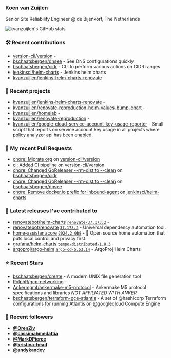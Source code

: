 ### Koen van Zuijlen

Senior Site Reliability Engineer @ de Bijenkorf, The Netherlands

![kvanzuijlen's GitHub stats](https://github-readme-stats.vercel.app/api?username=kvanzuijlen&show=reviews,discussions_started,discussions_answered,prs_merged,prs_merged_percentage&show_icons=true&theme=dark&cache_seconds=86400)

### 🛠️ Recent contributions

- [version-cli/version](https://github.com/version-cli/version) - 
- [bschaatsbergen/dnsee](https://github.com/bschaatsbergen/dnsee) - See DNS configurations quickly
- [bschaatsbergen/cidr](https://github.com/bschaatsbergen/cidr) - CLI to perform various actions on CIDR ranges
- [jenkinsci/helm-charts](https://github.com/jenkinsci/helm-charts) - Jenkins helm charts
- [kvanzuijlen/jenkins-helm-charts-renovate](https://github.com/kvanzuijlen/jenkins-helm-charts-renovate) - 

### 🌱 Recent projects

- [kvanzuijlen/jenkins-helm-charts-renovate](https://github.com/kvanzuijlen/jenkins-helm-charts-renovate) - 
- [kvanzuijlen/renovate-reproduction-helm-values-bump-chart](https://github.com/kvanzuijlen/renovate-reproduction-helm-values-bump-chart) - 
- [kvanzuijlen/homelab](https://github.com/kvanzuijlen/homelab) - 
- [kvanzuijlen/renovate-reproduction](https://github.com/kvanzuijlen/renovate-reproduction) - 
- [kvanzuijlen/google-cloud-service-account-key-usage-reporter](https://github.com/kvanzuijlen/google-cloud-service-account-key-usage-reporter) - Small script that reports on service account key usage in all projects where policy analyzer api has been enabled.

### 🚧 My recent Pull Requests

- [chore: Migrate org](https://github.com/version-cli/version/pull/12) on [version-cli/version](https://github.com/version-cli/version)
- [ci: Added CI pipeline](https://github.com/version-cli/version/pull/2) on [version-cli/version](https://github.com/version-cli/version)
- [chore: Changed GoReleaser --rm-dist to --clean](https://github.com/bschaatsbergen/cidr/pull/92) on [bschaatsbergen/cidr](https://github.com/bschaatsbergen/cidr)
- [chore: Changed GoReleaser --rm-dist to --clean](https://github.com/bschaatsbergen/dnsee/pull/36) on [bschaatsbergen/dnsee](https://github.com/bschaatsbergen/dnsee)
- [chore: Remove docker.io prefix for inbound-agent](https://github.com/jenkinsci/helm-charts/pull/999) on [jenkinsci/helm-charts](https://github.com/jenkinsci/helm-charts)

### 🚀 Latest releases I've contributed to

- [renovatebot/helm-charts](https://github.com/renovatebot/helm-charts) [`renovate-37.173.2`](https://github.com/renovatebot/helm-charts/releases/tag/renovate-37.173.2) - 
- [renovatebot/renovate](https://github.com/renovatebot/renovate) [`37.173.2`](https://github.com/renovatebot/renovate/releases/tag/37.173.2) - Universal dependency automation tool.
- [home-assistant/core](https://github.com/home-assistant/core) [`2024.2.0b8`](https://github.com/home-assistant/core/releases/tag/2024.2.0b8) - :house_with_garden: Open source home automation that puts local control and privacy first.
- [grafana/helm-charts](https://github.com/grafana/helm-charts) [`tempo-distributed-1.8.3`](https://github.com/grafana/helm-charts/releases/tag/tempo-distributed-1.8.3) - 
- [argoproj/argo-helm](https://github.com/argoproj/argo-helm) [`argo-cd-5.53.14`](https://github.com/argoproj/argo-helm/releases/tag/argo-cd-5.53.14) - ArgoProj Helm Charts

### ⭐ Recent Stars

- [bschaatsbergen/create](https://github.com/bschaatsbergen/create) - A modern UNIX file generation tool
- [RolphR/gcp-networking](https://github.com/RolphR/gcp-networking) - 
- [Ankermgmt/ankermake-m5-protocol](https://github.com/Ankermgmt/ankermake-m5-protocol) - Ankermake M5 protocol specifications and libraries *NOT AFFILIATED WITH ANKER*
- [bschaatsbergen/terraform-gce-atlantis](https://github.com/bschaatsbergen/terraform-gce-atlantis) - A set of @hashicorp Terraform configurations for running Atlantis on @googlecloud Compute Engine

### 👀 Recent followers

- [**@OrenZiv**](https://github.com/OrenZiv)
- [**@cassimahmedattia**](https://github.com/cassimahmedattia)
- [**@MarkDPierce**](https://github.com/MarkDPierce)
- [**@kristina-head**](https://github.com/kristina-head)
- [**@andykandev**](https://github.com/andykandev)

